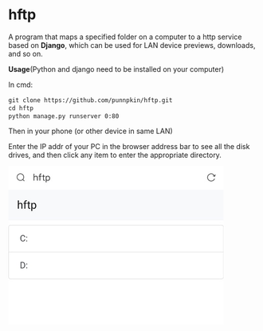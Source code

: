 # hftp

A program that maps a specified folder on a computer to a http service based on **Django**, which can be used for LAN device previews, downloads, and so on.

**Usage**(Python and django need to be installed on your computer)

In cmd:
``` 
git clone https://github.com/punnpkin/hftp.git
cd hftp
python manage.py runserver 0:80
```

Then in your phone (or other device in same LAN)

Enter the IP addr of your PC in the browser address bar to see all the disk drives, and then click any item to enter the appropriate directory.

![](./img/res.jpg)